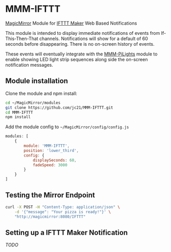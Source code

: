 # MMM-IFTTT
[MagicMirror](https://magicmirror.builders/) Module for [IFTTT Maker](https://ifttt.com/maker) Web Based Notifications

This module is intended to display immediate notifications of events from If-This-Then-That channels.
 Notifications will show for a default of 60 seconds before disappearing. There is no on-screen history
 of events.
 
These events will eventually integrate with the [MMM-PiLights](https://github.com/jc21/MMM-PiLights) module to enable showing LED light strip
 sequences along side the on-screen notification messages.

## Module installation

Clone the module and npm install:

```bash
cd ~/MagicMirror/modules
git clone https://github.com/jc21/MMM-IFTTT.git
cd MMM-IFTTT
npm install
```

Add the module config to `~/MagicMirror/config/config.js`

```javascript
modules: [
    {
        module: 'MMM-IFTTT',
        position: 'lower_third',
        config: {
            displaySeconds: 60,
            fadeSpeed: 3000
        }
    }
]
```

## Testing the Mirror Endpoint

```bash
curl -X POST -H "Content-Type: application/json" \
    -d '{"message": "Your pizza is ready!"}' \
    "http://magicmirror:8080/IFTTT"
```

## Setting up a IFTTT Maker Notification

_TODO_

